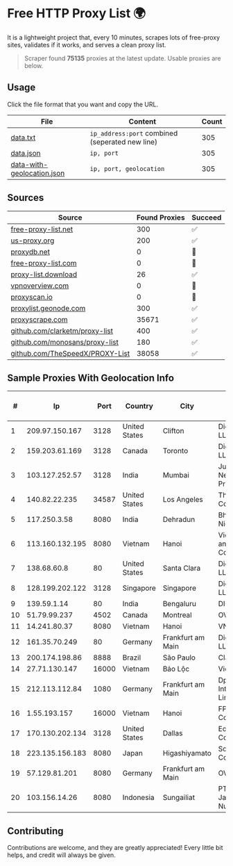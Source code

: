 
# Free HTTP Proxy List 🌍

It is a lightweight project that, every 10 minutes, scrapes lots of free-proxy sites, validates if it works, and serves a clean proxy list.


> Scraper found **75135** proxies at the latest update. Usable proxies are below.

## Usage

Click the file format that you want and copy the URL.


|File|Content|Count|
|----|-------|-----|
|[data.txt](https://raw.githubusercontent.com/themiralay/Proxy-List-World/master/data.txt)|`ip_address:port` combined (seperated new line)|305|
|[data.json](https://raw.githubusercontent.com/themiralay/Proxy-List-World/master/data.json)|`ip, port`|305|
|[data-with-geolocation.json](https://raw.githubusercontent.com/themiralay/Proxy-List-World/master/data-with-geolocation.json)|`ip, port, geolocation`|305|

## Sources

|Source|Found Proxies|Succeed|
|------|-------------|-------|
|[free-proxy-list.net](https://free-proxy-list.net)|300|✅|
|[us-proxy.org](https://www.us-proxy.org)|200|✅|
|[proxydb.net](http://proxydb.net)|0|🚫|
|[free-proxy-list.com](https://free-proxy-list.com/?page=&port=&type%5B%5D=http&type%5B%5D=https&up_time=0&search=Search)|0|🚫|
|[proxy-list.download](https://www.proxy-list.download/HTTP)|26|✅|
|[vpnoverview.com](https://vpnoverview.com/privacy/anonymous-browsing/free-proxy-servers)|0|🚫|
|[proxyscan.io](https://www.proxyscan.io)|0|🚫|
|[proxylist.geonode.com](https://proxylist.geonode.com/api/proxy-list?limit=300&page=1&sort_by=lastChecked&sort_type=desc&protocols=http,https)|300|✅|
|[proxyscrape.com](https://api.proxyscrape.com/v2/?request=displayproxies&protocol=http&timeout=10000&country=all&ssl=all&anonymity=all)|35671|✅|
|[github.com/clarketm/proxy-list](https://raw.githubusercontent.com/clarketm/proxy-list/master/proxy-list-raw.txt)|400|✅|
|[github.com/monosans/proxy-list](https://raw.githubusercontent.com/monosans/proxy-list/main/proxies/http.txt)|180|✅|
|[github.com/TheSpeedX/PROXY-List](https://raw.githubusercontent.com/TheSpeedX/PROXY-List/master/http.txt)|38058|✅|


## Sample Proxies With Geolocation Info

|#|Ip|Port|Country|City|Internet Service Provider|
|-|--|----|-------|----|-------------------------|
|1|209.97.150.167|3128|United States|Clifton|DigitalOcean, LLC|
|2|159.203.61.169|3128|Canada|Toronto|DigitalOcean, LLC|
|3|103.127.252.57|3128|India|Mumbai|Juweriyah Networks Private Limited|
|4|140.82.22.235|34587|United States|Los Angeles|The Constant Company|
|5|117.250.3.58|8080|India|Dehradun|Bharat Sanchar Nigam Ltd|
|6|113.160.132.195|8080|Vietnam|Hanoi|VietNam Post and Telecom Corporation|
|7|138.68.60.8|80|United States|Santa Clara|DigitalOcean, LLC|
|8|128.199.202.122|3128|Singapore|Singapore|DigitalOcean, LLC|
|9|139.59.1.14|80|India|Bengaluru|DIGITALOCEAN|
|10|51.79.99.237|4502|Canada|Montreal|OVH SAS|
|11|14.241.80.37|8080|Vietnam|Hanoi|VNPT|
|12|161.35.70.249|80|Germany|Frankfurt am Main|DigitalOcean, LLC|
|13|200.174.198.86|8888|Brazil|São Paulo|Claro S.A|
|14|27.71.130.147|16000|Vietnam|Bảo Lộc|Viettel Group|
|15|212.113.112.84|1080|Germany|Frankfurt am Main|DpkgSoft International Limited|
|16|1.55.193.157|16000|Vietnam|Hanoi|FPT Telecom Company|
|17|170.130.202.134|3128|United States|Dallas|Eonix Corporation|
|18|223.135.156.183|8080|Japan|Higashiyamato|So-net Corporation|
|19|57.129.81.201|8080|Germany|Frankfurt am Main|OVH SAS|
|20|103.156.14.26|8080|Indonesia|Sungailiat|PT Lintas Jaringan Nusantara|



## Contributing

Contributions are welcome, and they are greatly appreciated! Every
little bit helps, and credit will always be given.

